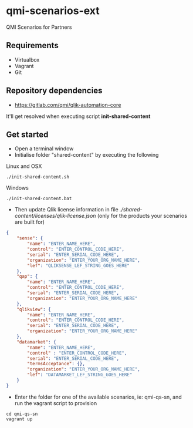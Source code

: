 # qmi-scenarios-ext

QMI Scenarios for Partners

## Requirements
* Virtualbox
* Vagrant
* Git

## Repository dependencies
* https://gitlab.com/qmi/qlik-automation-core

It'll get resolved when executing script **init-shared-content**

## Get started
* Open a terminal window
* Initialise folder "shared-content" by executing the following

Linux and OSX
```
./init-shared-content.sh

```
Windows
```
./init-shared-content.bat

```

* Then update Qlik license information in file *./shared-content/licenses/qlik-license.json* (only for the products your scenarios are built for)

```json
{
    "sense": {
        "name": "ENTER_NAME_HERE",
        "control": "ENTER_CONTROL_CODE_HERE",
        "serial": "ENTER_SERIAL_CODE_HERE",
        "organization": "ENTER_YOUR_ORG_NAME_HERE",
        "lef": "QLIKSENSE_LEF_STRING_GOES_HERE"
    },
    "qap": {
        "name": "ENTER_NAME_HERE",
        "control": "ENTER_CONTROL_CODE_HERE",
        "serial": "ENTER_SERIAL_CODE_HERE",
        "organization": "ENTER_YOUR_ORG_NAME_HERE"
    },
    "qlikview": {
        "name": "ENTER_NAME_HERE",
        "control": "ENTER_CONTROL_CODE_HERE",
        "serial": "ENTER_SERIAL_CODE_HERE",
        "organization": "ENTER_YOUR_ORG_NAME_HERE"
    },
    "datamarket": {
        "name": "ENTER_NAME_HERE",
        "control" : "ENTER_CONTROL_CODE_HERE",
        "serial": "ENTER_SERIAL_CODE_HERE",
        "termsAcceptance": {},
        "organization": "ENTER_YOUR_ORG_NAME_HERE",
        "lef": "DATAMARKET_LEF_STRING_GOES_HERE"
    }
}
```

* Enter the folder for one of the available scenarios, ie: qmi-qs-sn, and run the vagrant script to provision

```
cd qmi-qs-sn
vagrant up
```


